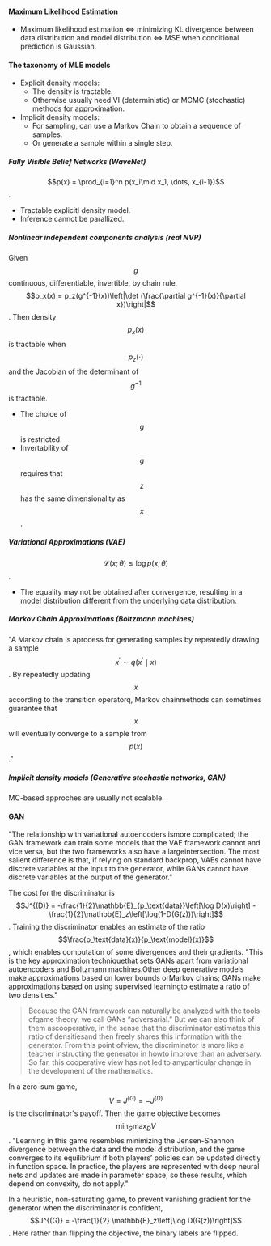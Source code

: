 #### Maximum Likelihood Estimation
* Maximum likelihood estimation <=> minimizing KL divergence between data distribution and model distribution <=> MSE when conditional prediction is Gaussian.

#### The taxonomy of MLE models
*  Explicit density models: 
    *  The density is tractable. 
    *  Otherwise usually need VI (deterministic) or MCMC (stochastic) methods for approximation. 
*  Implicit density models:
    *  For sampling, can use a Markov Chain to obtain a sequence of samples. 
    *  Or generate a sample within a single step. 

##### Fully Visible Belief Networks (WaveNet)
$$p(x) = \prod_{i=1}^n p(x_i\mid x_1, \dots, x_{i-1})$$.
* Tractable explicitl density model. 
* Inference cannot be parallized. 

##### Nonlinear independent components analysis (real NVP)
Given $$g$$ continuous, differentiable, invertible, by chain rule, $$p_x(x) = p_z(g^{-1}(x))\left|\det (\frac{\partial g^{-1}(x)}{\partial x})\right|$$. 
Then density $$p_x(x)$$ is tractable when $$p_z(\cdot)$$ and the Jacobian of the determinant of $$g^{-1}$$ is tractable. 
* The choice of $$g$$ is restricted. 
* Invertability of $$g$$ requires that $$z$$ has the same dimensionality as $$x$$. 

##### Variational Approximations (VAE)
$$\mathcal{L}(x; \theta) \leq \log p(x; \theta)$$.
* The equality may not be obtained after convergence, resulting in a model distribution different from the underlying data distribution.

##### Markov Chain Approximations (Boltzmann machines)
"A Markov chain is aprocess for generating samples by repeatedly drawing a sample $$x^\prime\sim q(x^\prime\mid x)$$. By repeatedly updating $$x$$ according to the transition operatorq, Markov chainmethods can sometimes guarantee that $$x$$ will eventually converge to a sample from $$p(x)$$."

##### Implicit density models (Generative stochastic networks, GAN)
MC-based approches are usually not scalable. 

#### GAN
"The relationship with variational autoencoders ismore complicated; the GAN framework can train some models that the VAE framework cannot and vice versa,  but the two frameworks  also have a largeintersection. The most salient difference is that, if relying on standard backprop, VAEs cannot have discrete variables at the input to the generator, while GANs cannot have discrete variables at the output of the generator."

The cost for the discriminator is $$J^{(D)} = -\frac{1}{2}\mathbb{E}_{p_\text{data}}\left[\log D(x)\right] - \frac{1}{2}\mathbb{E}_z\left[\log(1-D(G(z)))\right]$$.
Training the discriminator enables an estimate of the ratio $$\frac{p_\text{data}(x)}{p_\text{model}(x)}$$, which enables computation of some divergences and their gradients. "This  is  the  key  approximation  techniquethat sets GANs apart from variational autoencoders and Boltzmann machines.Other deep generative models make approximations based on lower bounds orMarkov chains; GANs make approximations based on using supervised learningto estimate a ratio of two densities."
>Because  the  GAN  framework  can  naturally  be  analyzed  with  the  tools  ofgame theory,  we call GANs “adversarial.”  But we can also think of them ascooperative, in the sense that the discriminator estimates this ratio of densitiesand then freely shares this information with the generator.  From this point ofview, the discriminator is more like a teacher instructing the generator in howto improve than an adversary.  So far, this cooperative view has not led to anyparticular change in the development of the mathematics.

In a zero-sum game, $$V = J^{(G)} = -J^{(D)}$$ is the discriminator's payoff. Then the game objective becomes $$\min_G\max_D V$$. "Learning in this game resembles minimizing the Jensen-Shannon divergence between the data and the model distribution, and the game converges to its equilibrium if both players’ policies can be updated directly in function space.  In practice, the players are represented with deep neural nets and updates are made in parameter space, so these results,  which depend on convexity, do not apply." 

In a heuristic, non-saturating game, to prevent vanishing gradient for the generator when the discriminator is confident, $$J^{(G)} = -\frac{1}{2} \mathbb{E}_z\left[\log D(G(z))\right]$$. Here rather than flipping the objective, the binary labels are flipped. 